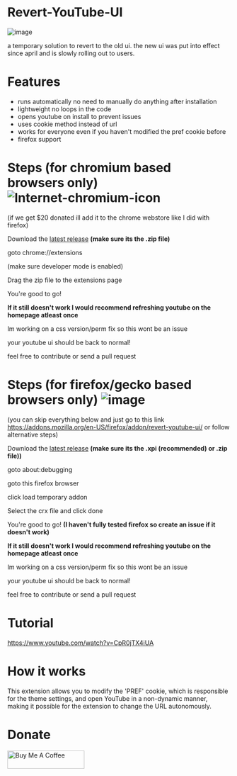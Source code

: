 # Revert-YouTube-UI
![image](https://user-images.githubusercontent.com/72956230/235823261-90d377f1-94e0-4363-a849-455e61e8caef.png)

a temporary solution to revert to the old ui. the new ui was put into effect since april and is slowly rolling out to users.

# Features
- runs automatically no need to manually do anything after installation
- lightweight no loops in the code
- opens youtube on install to prevent issues
- uses cookie method instead of url
- works for everyone even if you haven't modified the pref cookie before
- firefox support

# Steps (for chromium based browsers only) ![Internet-chromium-icon](https://user-images.githubusercontent.com/72956230/236043122-0efca4d4-a0dd-4e41-a988-3987abf47c4d.png)

(if we get $20 donated ill add it to the chrome webstore like I did with firefox)

Download the <a href="https://github.com/apersongithub/Revert-YouTube-UI/releases/">latest release</a> **(make sure its the .zip file)**

goto chrome://extensions

(make sure developer mode is enabled)

Drag the zip file to the extensions page

You're good to go!

**If it still doesn't work I would recommend refreshing youtube on the homepage atleast once**

Im working on a css version/perm fix so this wont be an issue

your youtube ui should be back to normal!

feel free to contribute or send a pull request

# Steps (for firefox/gecko based browsers only) ![image](https://user-images.githubusercontent.com/72956230/236042813-7fd67995-87b6-4d89-94dc-2c4974a81fc1.png)

(you can skip everything below and just go to this link https://addons.mozilla.org/en-US/firefox/addon/revert-youtube-ui/ or follow alternative steps)

Download the <a href="https://github.com/apersongithub/Revert-YouTube-UI/releases/">latest release</a> **(make sure its the .xpi (recommended) or .zip file))**

goto about:debugging

goto this firefox browser

click load temporary addon

Select the crx file and click done

You're good to go! **(I haven't fully tested firefox so create an issue if it doesn't work)**

**If it still doesn't work I would recommend refreshing youtube on the homepage atleast once**

Im working on a css version/perm fix so this wont be an issue

your youtube ui should be back to normal!

feel free to contribute or send a pull request


# Tutorial
https://www.youtube.com/watch?v=CpR0jTX4iUA

# How it works
This extension allows you to modify the 'PREF' cookie, which is responsible for the theme settings, and open YouTube in a non-dynamic manner, making it possible for the extension to change the URL autonomously.


# Donate
<a href="https://www.buymeacoffee.com/aperson" target="_blank"><img src="https://cdn.buymeacoffee.com/buttons/default-orange.png" alt="Buy Me A Coffee" height="41" width="174"></a>
